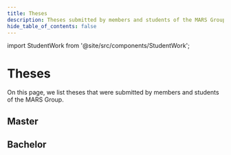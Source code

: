 ```yaml
---
title: Theses
description: Theses submitted by members and students of the MARS Group
hide_table_of_contents: false
---
```

import StudentWork from '@site/src/components/StudentWork';

# Theses

On this page, we list theses that were submitted by members and students of the MARS Group.

## Master

<StudentWork
  title="Anwendung von Reinforcement Learning und Potentialfeldern für eine Multi-Agenten-Steuerung für Drohnen zur Lokalisierung von Funksignalen"
  author="Katja Schöttler"
  type="ma"
  description="This thesis deals with the generation of potential maps with a CNN autoencoder and reinforcement learning. For this purpose, a simulation environment developed with the MARS framework is used to explore and evaluate the generated maps. In addition to the technical setup, the results of the various network configurations tested are explained."
  semesterYear="ws2023"
  pathPdf="/img/student-work/theses/schoettler_ba_thesis.pdf"
/>

## Bachelor

<!-- StudentWork parameters for a thesis:
  title: The full title of the thesis
  author: The full name of the author
  description: The abstract of the thesis
  type: The type of the thesis ("ba", "ma", or "phd")
  semesterYear: The semester and year in which the thesis was submitted (e.g., "ws2023" or "ss2023")
  pathPdf: The path to the PDF file of the thesis (/img/student-work/theses/<filename>.pdf)
-->
<StudentWork
  title="Ein agentenbasiertes Simulationsmodell für die Ausbreitung von Wiedehopfen in Norddeutschland"
  author="David Duong"
  type="ba"
  description="This present work covers the development of multi-agent system, with the purpose of predicting the distribution of hoopoes in north germany. The hoopoes are agents and are using georeferenced data to accurately predict potential habitats."
  semesterYear="ss2023"
  pathPdf="/img/student-work/theses/duong_ba_thesis.pdf"
/>

<StudentWork
  title="Bestimmung einer Gruenen Welle bei Lichtsignalschaltungen für Alster-Fahrradfahrer durch agentenbasierte Simulation mithilfe des MARS-Frameworks"
  author="Kalvin Doege"
  type="ba"
  description="This study addresses the question of whether and under what conditions it would be possible to achieve a green wave for cyclists in Hamburg's city center. With the help of an agent-based traffic model, experiments were conducted and evaluated against the question."
  semesterYear="ss2022"
  pathPdf="/img/student-work/theses/doege_ba_thesis.pdf"
/>

<StudentWork
  title="Implementierung einer ereignisbasierten Routenanpassung in MARS mithilfe von simulierten IoT-Sensordaten"
  author="Daniel Osterholz"
  type="ba"
  description="The work addresses the question of whether it is possible to achieve a reduction in inner-city road traffic by using IoT sensor data. With the help of suitable scenarios, a statement is then made about the effectiveness of IoT sensors in parking space search traffic."
  semesterYear="ws2021"
  pathPdf="/img/student-work/theses/osterholz_ba_thesis.pdf"
/>

<StudentWork
  title="Comparing Theories of Human Behaviour by Implementing them in MARS Agents: An Interdisciplinary Approach Based on the HuB-CC Framework"
  author="Nima Ahmady-Moghaddam"
  type="ba"
  description="This thesis is concerned with the implementation of theories of human behavior as well as an agent architecture informed by domain expertise in an agent-based model written in MARS. A conceptual modeling framework called HuB-CC was used to identify, classify, and select the theories. The modeling approach was developed in an interdisciplinary exchange with the authors of the HuB-CC framework. The model results as well as the quality of the designed architecture are analyzed and potential avenues of further inquiry are explored."
  semesterYear="ws2021"
  pathPdf="/img/student-work/theses/ahmady-moghaddam_ba_thesis.pdf"
/>

